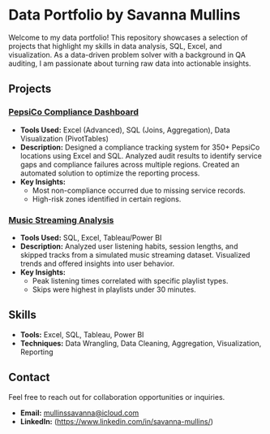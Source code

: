 # Data Portfolio by Savanna Mullins

Welcome to my data portfolio! This repository showcases a selection of projects that highlight my skills in data analysis, SQL, Excel, and visualization. As a data-driven problem solver with a background in QA auditing, I am passionate about turning raw data into actionable insights.

## Projects

### [PepsiCo Compliance Dashboard](./Projects/PepsiCo-Audit-Tracker)
- **Tools Used:** Excel (Advanced), SQL (Joins, Aggregation), Data Visualization (PivotTables)
- **Description:** Designed a compliance tracking system for 350+ PepsiCo locations using Excel and SQL. Analyzed audit results to identify service gaps and compliance failures across multiple regions. Created an automated solution to optimize the reporting process.
- **Key Insights:** 
  - Most non-compliance occurred due to missing service records.
  - High-risk zones identified in certain regions.

### [Music Streaming Analysis](./Projects/Music-Streaming-Analysis)
- **Tools Used:** SQL, Excel, Tableau/Power BI
- **Description:** Analyzed user listening habits, session lengths, and skipped tracks from a simulated music streaming dataset. Visualized trends and offered insights into user behavior.
- **Key Insights:**
  - Peak listening times correlated with specific playlist types.
  - Skips were highest in playlists under 30 minutes.

## Skills
- **Tools:** Excel, SQL, Tableau, Power BI
- **Techniques:** Data Wrangling, Data Cleaning, Aggregation, Visualization, Reporting

## Contact
Feel free to reach out for collaboration opportunities or inquiries.
- **Email:** mullinssavanna@icloud.com  
- **LinkedIn:** (https://www.linkedin.com/in/savanna-mullins/)
